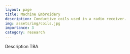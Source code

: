 ```yaml
---
layout: page
title: Machine Embroidery
description: Conductive coils used in a radio receiver.
img: assets/img/coils.jpg
importance: 3
category: research
---
```


Description TBA